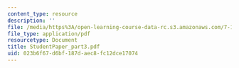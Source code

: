 ```yaml
---
content_type: resource
description: ''
file: /media/https%3A/open-learning-course-data-rc.s3.amazonaws.com/7-13-experimental-microbial-genetics-fall-2003/023b6f67d6bf187daec8fc12dce17074_StudentPaper_part3.pdf
file_type: application/pdf
resourcetype: Document
title: StudentPaper_part3.pdf
uid: 023b6f67-d6bf-187d-aec8-fc12dce17074
---
```

